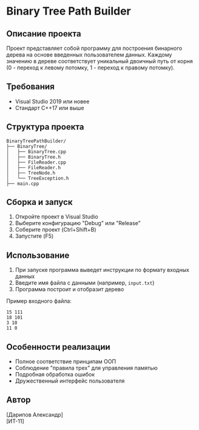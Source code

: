 # Binary Tree Path Builder

## Описание проекта
Проект представляет собой программу для построения бинарного дерева на основе введенных пользователем данных. Каждому значению в дереве соответствует уникальный двоичный путь от корня (0 - переход к левому потомку, 1 - переход к правому потомку).

## Требования
- Visual Studio 2019 или новее
- Стандарт C++17 или выше

## Структура проекта
```
BinaryTreePathBuilder/
├── BinaryTree/
│   ├── BinaryTree.cpp
│   ├── BinaryTree.h
│   ├── FileReader.cpp
│   ├── FileReader.h
│   ├── TreeNode.h
│   └── TreeException.h
├── main.cpp
```

## Сборка и запуск
1. Откройте проект в Visual Studio
2. Выберите конфигурацию "Debug" или "Release"
3. Соберите проект (Ctrl+Shift+B)
4. Запустите (F5)

## Использование
1. При запуске программа выведет инструкции по формату входных данных
2. Введите имя файла с данными (например, `input.txt`)
3. Программа построит и отобразит дерево

Пример входного файла:
```
15 111
18 101
3 10
11 0
```

## Особенности реализации
- Полное соответствие принципам ООП
- Соблюдение "правила трех" для управления памятью
- Подробная обработка ошибок
- Дружественный интерфейс пользователя

## Автор
[Дарипов Александр]  
[ИТ-11]
